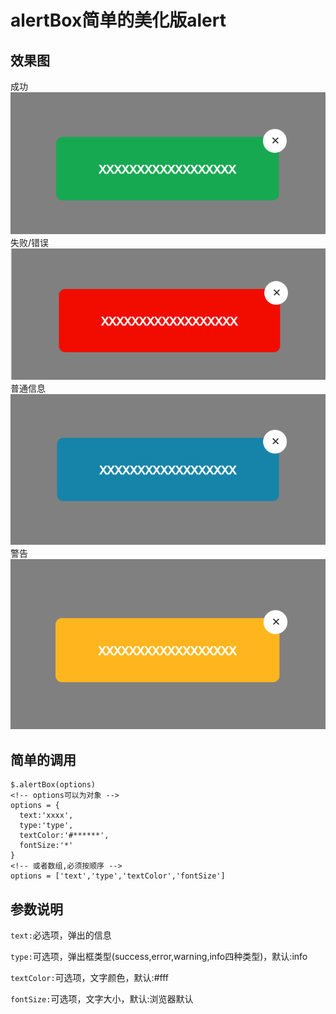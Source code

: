 # alertBox简单的美化版alert

## 效果图

成功![](imgs/success.png)
失败/错误![](imgs/error.png)
普通信息![](imgs/info.png)
警告![](imgs/warning.png)

## 简单的调用

```
$.alertBox(options)
<!-- options可以为对象 -->
options = {
  text:'xxxx',
  type:'type',
  textColor:'#******',
  fontSize:'*'
}
<!-- 或者数组,必须按顺序 -->
options = ['text','type','textColor','fontSize']

```
## 参数说明

`text:`必选项，弹出的信息

`type:`可选项，弹出框类型(success,error,warning,info四种类型)，默认:info

`textColor:`可选项，文字颜色，默认:#fff

`fontSize:`可选项，文字大小，默认:浏览器默认
